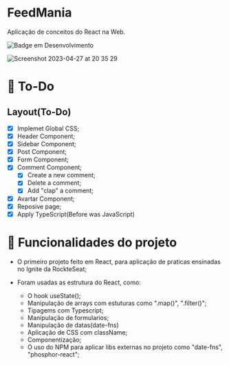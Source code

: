 # FeedMania
Aplicação de conceitos do React na Web.

![Badge em Desenvolvimento](http://img.shields.io/static/v1?label=STATUS&message=FINALIZADO&color=GREENstyle=for-the-badge)

![Screenshot 2023-04-27 at 20 35 29](https://user-images.githubusercontent.com/64324862/235012703-bd270130-8ab9-4c40-80a4-4f8172d01b3f.png)


# :rocket: To-Do

## Layout(To-Do)
- [x] Implemet Global CSS;
- [x] Header Component;
- [x] Sidebar Component;
- [x] Post Component;
- [x] Form Component;
- [x] Comment Component;
  - [x] Create a new comment;
  - [x] Delete a comment;
  - [x] Add "clap" a comment;
- [x] Avartar Component; 
- [x] Reposive page;
- [x] Apply TypeScript(Before was JavaScript)

# :hammer: Funcionalidades do projeto


- O primeiro projeto feito em React, para aplicação de praticas ensinadas no Ignite da RockteSeat;

- Foram usadas as estrutura do React, como:
  - O hook useState();
  - Manipulação de arrays com estuturas como ".map()", ".filter()";
  - Tipagems com Typescript;
  - Manipulação de formularios;
  - Manipulação de datas(date-fns)
  - Aplicação de CSS com className;
  - Componentização;
  - O uso do NPM para aplicar libs externas no projeto como "date-fns", "phosphor-react";
  
  

